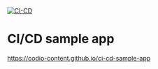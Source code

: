 [![CI-CD](https://github.com/klassens/CI-CD/actions/workflows/CI-CD.yml/badge.svg)](https://github.com/klassens/CI-CD/actions/workflows/CI-CD.yml)

# CI/CD sample app

https://codio-content.github.io/ci-cd-sample-app
